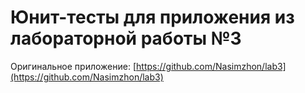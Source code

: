 # Юнит-тесты для приложения из лабораторной работы №3

Оригинальное приложение: [https://github.com/Nasimzhon/lab3](https://github.com/Nasimzhon/lab3)